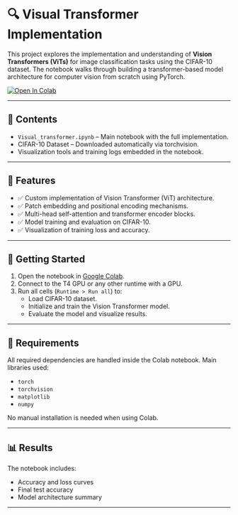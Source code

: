 # 🔍 Visual Transformer Implementation

This project explores the implementation and understanding of **Vision Transformers (ViTs)** for image classification tasks using the CIFAR-10 dataset. The notebook walks through building a transformer-based model architecture for computer vision from scratch using PyTorch.

[![Open In Colab](https://colab.research.google.com/assets/colab-badge.svg)]((https://colab.research.google.com/drive/1AEYjMUBTrL4YLepzxraBX0ick_pYyaFM?usp=sharing))

---

## 📁 Contents

- `Visual_transformer.ipynb` – Main notebook with the full implementation.
- CIFAR-10 Dataset – Downloaded automatically via torchvision.
- Visualization tools and training logs embedded in the notebook.

---

## 📌 Features

- ✅ Custom implementation of Vision Transformer (ViT) architecture.
- ✅ Patch embedding and positional encoding mechanisms.
- ✅ Multi-head self-attention and transformer encoder blocks.
- ✅ Model training and evaluation on CIFAR-10.
- ✅ Visualization of training loss and accuracy.

---

## 🚀 Getting Started

1. Open the notebook in [Google Colab](https://colab.research.google.com).
2. Connect to the T4 GPU or any other runtime with a GPU.
3. Run all cells (`Runtime > Run all`) to:
   - Load CIFAR-10 dataset.
   - Initialize and train the Vision Transformer model.
   - Evaluate the model and visualize results.

---

## 🧰 Requirements

All required dependencies are handled inside the Colab notebook. Main libraries used:

- `torch`
- `torchvision`
- `matplotlib`
- `numpy`

No manual installation is needed when using Colab.

---

## 📊 Results

The notebook includes:
- Accuracy and loss curves
- Final test accuracy
- Model architecture summary

---
